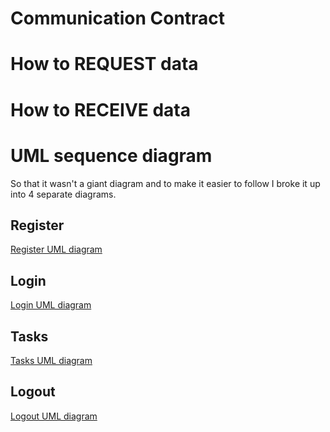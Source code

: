 # Communication Contract

# How to REQUEST data

# How to RECEIVE data

# UML sequence diagram
So that it wasn't a giant diagram and to make it easier to follow I broke it up into 4 separate diagrams.
## Register
[Register UML diagram](uml/register.png)

## Login
[Login UML diagram](uml/login.png)

## Tasks
[Tasks UML diagram](uml/tasks.png)

## Logout
[Logout UML diagram](uml/logout.png)
